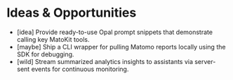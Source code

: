 # Ideas & Opportunities

- [idea] Provide ready-to-use Opal prompt snippets that demonstrate calling key MatoKit tools.
- [maybe] Ship a CLI wrapper for pulling Matomo reports locally using the SDK for debugging.
- [wild] Stream summarized analytics insights to assistants via server-sent events for continuous monitoring.
